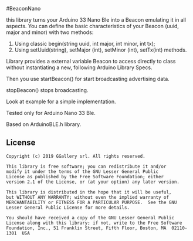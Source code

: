 #BeaconNano

this library turns your Arduino 33 Nano Ble into a Beacon emulating it in all aspects.
You can define the basic characteristics of your Beacon (uuid, major and minor) with two methods:
1) Using classic begin(string uuid, int major, int minor, int tx);
2) Using setUuid(string), setMajor (int), setMinor (int), setTx(int) methods.

Library provides a external variable Beacon to access directly to class without instantiating a new, following Arduino Library Specs.

Then you use startBeacon() for start broadcasting advertising data. 

stopBeacon() stops broadcasting.

Look at example for a simple implementation.

Tested only for Arduino Nano 33 Ble.

Based on ArduinoBLE.h library.

## License

```
Copyright (c) 2019 GGallery srl. All rights reserved.

This library is free software; you can redistribute it and/or
modify it under the terms of the GNU Lesser General Public
License as published by the Free Software Foundation; either
version 2.1 of the License, or (at your option) any later version.

This library is distributed in the hope that it will be useful,
but WITHOUT ANY WARRANTY; without even the implied warranty of
MERCHANTABILITY or FITNESS FOR A PARTICULAR PURPOSE.  See the GNU
Lesser General Public License for more details.

You should have received a copy of the GNU Lesser General Public
License along with this library; if not, write to the Free Software
Foundation, Inc., 51 Franklin Street, Fifth Floor, Boston, MA  02110-1301  USA